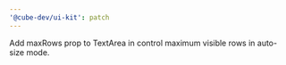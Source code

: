 ```yaml
---
'@cube-dev/ui-kit': patch
---
```


Add maxRows prop to TextArea in control maximum visible rows in auto-size mode.
